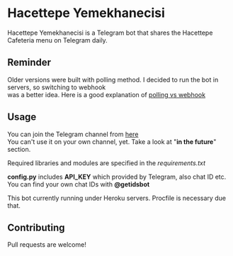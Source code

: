 # Hacettepe Yemekhanecisi
Hacettepe Yemekhanecisi is a Telegram bot that shares the Hacettepe Cafeteria menu on Telegram daily.

## Reminder
Older versions were built with polling method. I decided to run the bot in servers, so switching to webhook\
was a better idea. Here is a good explanation of [polling vs webhook](https://dzone.com/articles/evaluating-webhooks-vs-polling)

## Usage
You can join the Telegram channel from [here](https://t.me/hacettepeyemekhane)\
You can't use it on your own channel, yet. Take a look at "**in the future**" section.

Required libraries and modules are specified in the *requirements.txt*

**config.py** includes **API_KEY** which provided by Telegram, also chat ID etc.
You can find your own chat IDs with **@getidsbot**

This bot currently running under Heroku servers. Procfile is necessary due that.

## Contributing
Pull requests are welcome!
